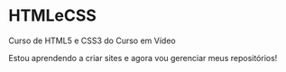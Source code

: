 # HTMLeCSS
 Curso de HTML5 e CSS3 do Curso em Vídeo

 Estou aprendendo a criar sites e agora vou gerenciar meus repositórios!

